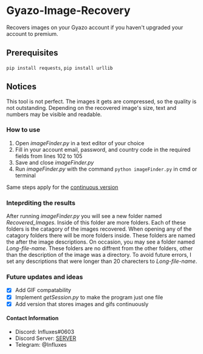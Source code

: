 # Gyazo-Image-Recovery
Recovers images on your Gyazo account if you haven't upgraded your account to premium.
## Prerequisites
```pip install requests```, 
```pip install urllib```
## Notices

This tool is not perfect. The images it gets are compressed, so the quality is not outstanding. Depending on the recovered image's size, text and numbers may be visible and readable.


### How to use

1. Open *imageFinder.py* in a text editor of your choice
2. Fill in your account email, password, and country code in the required fields from lines 102 to 105
3. Save and close *imageFinder.py*
4. Run *imageFinder.py* with the command ```python imageFinder.py``` in cmd or terminal

Same steps apply for the [continuous version](.../tree/master/Continuous-GIR)


### Inteprditing the results

After running *imageFinder.py* you will see a new folder named *Recovered_Images*. Inside of this folder are more folders. Each of these folders is the catagory of the images recovered. When opening any of the catagory folders there will be more folders inside. These folders are named the after the image descriptions. On occasion, you may see a folder named *Long-file-name*. These folders are no diffrent from the other folders, other than the description of the image was a directory. To avoid future errors, I set any descriptions that were longer than 20 charecters to *Long-file-name*.

### Future updates and ideas

- [X] Add GIF compatability
- [X] Implement *getSession.py* to make the program just one file
- [X] Add version that stores images and gifs continuously 

#### Contact Information
- Discord: Influxes#0603
- Discord Server: [SERVER](https://discord.gg/J5aBerV "MY DISCORD SERVER")
- Telegram: @Influxes
